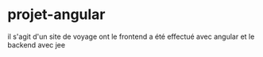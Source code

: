 # projet-angular
il s'agit d'un site de voyage ont le frontend a été effectué avec angular et le backend avec jee 
